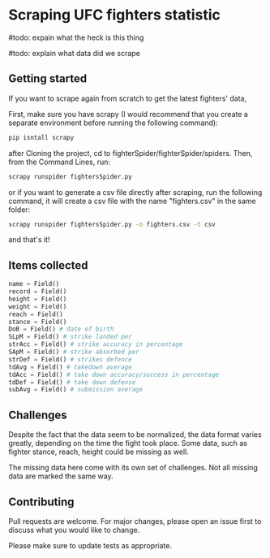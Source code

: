 # Scraping UFC fighters statistic

#todo: expain what the heck is this thing

#todo: explain what data did we scrape

## Getting started

If you want to scrape again from scratch to get the latest fighters' data, 

First, make sure you have scrapy (I would recommend that you create a separate environment before running the following command):
```bash
pip isntall scrapy
```


after Cloning the project, cd to fighterSpider/fighterSpider/spiders. Then, from the Command Lines, run:

```bash
scrapy runspider fightersSpider.py
```

or if you want to generate a csv file directly after scraping, run the following command, it will create a csv file with the name "fighters.csv" in the same folder:
```bash
scrapy runspider fightersSpider.py -o fighters.csv -t csv
```

and that's it!

## Items collected
```python
name = Field()
record = Field()
height = Field()
weight = Field()
reach = Field()
stance = Field()
DoB = Field() # date of birth
SLpM = Field() # strike landed per 
strAcc = Field() # strike accuracy in percentage
SApM = Field() # strike absorbed per 
strDef = Field() # strikes defence
tdAvg = Field() # takedown average
tdAcc = Field() # take down accuracy/success in percentage
tdDef = Field() # take down defense
subAvg = Field() # submission average
```


## Challenges
Despite the fact that the data seem to be normalized, the data format varies greatly, depending on the time the fight took place. Some data, such as fighter stance, reach, height could be missing as well. 

The missing data here come with its own set of challenges. Not all missing data are marked the same way.


## Contributing
Pull requests are welcome. For major changes, please open an issue first to discuss what you would like to change.

Please make sure to update tests as appropriate.
